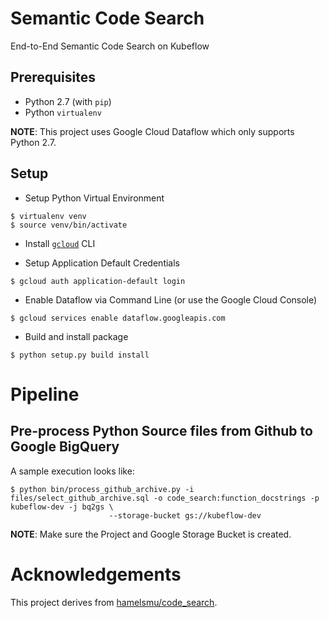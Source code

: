 # Semantic Code Search

End-to-End Semantic Code Search on Kubeflow

## Prerequisites

* Python 2.7 (with `pip`)
* Python `virtualenv`

**NOTE**: This project uses Google Cloud Dataflow which only supports Python 2.7.

## Setup

* Setup Python Virtual Environment
```
$ virtualenv venv
$ source venv/bin/activate
```

* Install [`gcloud`](https://cloud.google.com/sdk/gcloud/) CLI

* Setup Application Default Credentials 
```
$ gcloud auth application-default login
```

* Enable Dataflow via Command Line (or use the Google Cloud Console)
```
$ gcloud services enable dataflow.googleapis.com
```

* Build and install package
```
$ python setup.py build install
```

# Pipeline

## Pre-process Python Source files from Github to Google BigQuery

A sample execution looks like:

```
$ python bin/process_github_archive.py -i files/select_github_archive.sql -o code_search:function_docstrings -p kubeflow-dev -j bq2gs \
                      --storage-bucket gs://kubeflow-dev
```

**NOTE**: Make sure the Project and Google Storage Bucket is created.

# Acknowledgements

This project derives from [hamelsmu/code_search](https://github.com/hamelsmu/code_search).

